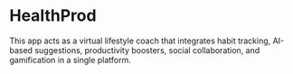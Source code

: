 # HealthProd
This app acts as a virtual lifestyle coach that integrates habit tracking, AI-based suggestions, productivity boosters, social collaboration, and gamification in a single platform.
